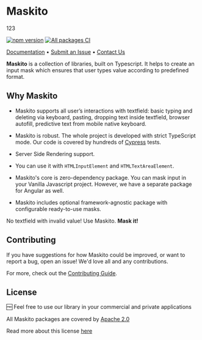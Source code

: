 # Maskito

123

[![npm version](https://img.shields.io/npm/v/@maskito/core.svg)](https://npmjs.com/package/@maskito/core)
[![All packages CI](https://github.com/tinkoff/maskito/actions/workflows/build.yml/badge.svg?branch=main)](https://github.com/tinkoff/maskito/actions/workflows/build.yml)

[Documentation](https://tinkoff.github.io/maskito) •
[Submit an Issue](https://github.com/Tinkoff/maskito/issues/new/choose) • [Contact Us](https://t.me/taiga_ui)

**Maskito** is a collection of libraries, built on Typescript. It helps to create an input mask which ensures that user
types value according to predefined format.

## Why Maskito

- Maskito supports all user’s interactions with textfield: basic typing and deleting via keyboard, pasting, dropping
  text inside textfield, browser autofill, predictive text from mobile native keyboard.

- Maskito is robust. The whole project is developed with strict TypeScript mode. Our code is covered by hundreds of
  [Cypress](https://www.cypress.io) tests.

- Server Side Rendering support.

- You can use it with `HTMLInputElement` and `HTMLTextAreaElement`.

- Maskito's core is zero-dependency package. You can mask input in your Vanilla Javascript project. However, we have a
  separate package for Angular as well.

- Maskito includes optional framework-agnostic package with configurable ready-to-use masks.

No textfield with invalid value! Use Maskito. **Mask it!**

## Contributing

If you have suggestions for how Maskito could be improved, or want to report a bug, open an issue! We'd love all and any
contributions.

For more, check out the [Contributing Guide](CONTRIBUTING.md).

## License

🆓 Feel free to use our library in your commercial and private applications

All Maskito packages are covered by [Apache 2.0](/LICENSE)

Read more about this license [here](https://choosealicense.com/licenses/apache-2.0/)
